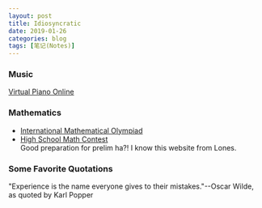 ```yaml
---
layout: post
title: Idiosyncratic
date: 2019-01-26
categories: blog
tags: [笔记(Notes)]
---
```


### Music
[Virtual Piano Online](https://www.apronus.com/music/flashpiano.htm)

### Mathematics

- [International Mathematical Olympiad](https://www.imo-official.org/problems.aspx)
- [High School Math Contest](https://artofproblemsolving.com/community/c13_contests)  
Good preparation for prelim ha?! I know this website from Lones.

### Some Favorite Quotations
"Experience is the name everyone gives to their mistakes."--Oscar Wilde, as quoted by Karl Popper
